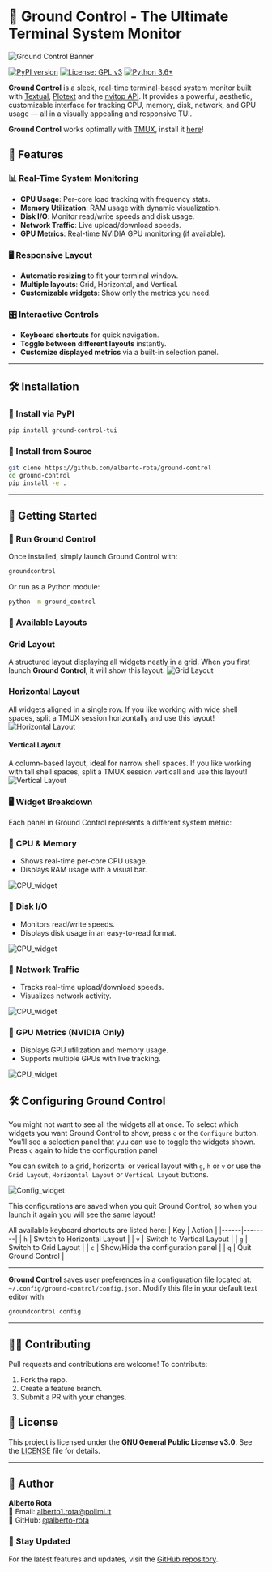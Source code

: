 # 🚀 Ground Control - The Ultimate Terminal System Monitor

![Ground Control Banner](assets/horiz.png)

[![PyPI version](https://badge.fury.io/py/ground-control-tui.svg)](https://badge.fury.io/py/ground-control-tui)
[![License: GPL v3](https://img.shields.io/badge/License-GPLv3-blue.svg)](https://www.gnu.org/licenses/gpl-3.0)
[![Python 3.6+](https://img.shields.io/badge/python-3.6+-blue.svg)](https://www.python.org/downloads/)

**Ground Control** is a sleek, real-time terminal-based system monitor built with [Textual](https://textual.textualize.io/), [Plotext](https://github.com/piccolomo/plotext) and the [nvitop API](https://terminaltrove.com/nvitop/). It provides a powerful, aesthetic, customizable interface for tracking CPU, memory, disk, network, and GPU usage — all in a visually appealing and responsive TUI.

**Ground Control** works optimally with [TMUX](https://github.com/tmux/tmux/wiki), install it [here](https://github.com/tmux/tmux/wiki/Installing)!
## 🌟 Features

### 📊 Real-Time System Monitoring
- **CPU Usage**: Per-core load tracking with frequency stats.
- **Memory Utilization**: RAM usage with dynamic visualization.
- **Disk I/O**: Monitor read/write speeds and disk usage.
- **Network Traffic**: Live upload/download speeds.
- **GPU Metrics**: Real-time NVIDIA GPU monitoring (if available).

### 🖥️ Responsive Layout
- **Automatic resizing** to fit your terminal window.
- **Multiple layouts**: Grid, Horizontal, and Vertical.
- **Customizable widgets**: Show only the metrics you need.

### 🎛️ Interactive Controls
- **Keyboard shortcuts** for quick navigation.
- **Toggle between different layouts** instantly.
- **Customize displayed metrics** via a built-in selection panel.

---

## 🛠️ Installation

### 🔹 Install via PyPI
```sh
pip install ground-control-tui
```

### 🔹 Install from Source
```sh
git clone https://github.com/alberto-rota/ground-control
cd ground-control
pip install -e .
```

---

## 🚀 Getting Started

### 🔹 Run Ground Control
Once installed, simply launch Ground Control with:
```sh
groundcontrol
```

Or run as a Python module:
```sh
python -m ground_control
```
### 🔹 Available Layouts

### Grid Layout
A structured layout displaying all widgets neatly in a grid. When you first launch **Ground Control**, it will show this layout.
![Grid Layout](assets/grid.png)

### Horizontal Layout
All widgets aligned in a single row. If you like working with wide shell spaces, split a TMUX session horizontally and use this layout!
![Horizontal Layout](assets/horiz.png)

#### Vertical Layout
A column-based layout, ideal for narrow shell spaces. If you like working with tall shell spaces, split a TMUX session verticall and use this layout!
![Vertical Layout](assets/tmux.png)

### 🖥️ Widget Breakdown
Each panel in Ground Control represents a different system metric:

### 🔹 **CPU & Memory**
- Shows real-time per-core CPU usage.
- Displays RAM usage with a visual bar.

![CPU_widget](assets/cpus.png)

### 🔹 **Disk I/O**
- Monitors read/write speeds.
- Displays disk usage in an easy-to-read format.

![CPU_widget](assets/disk.png)


### 🔹 **Network Traffic**
- Tracks real-time upload/download speeds.
- Visualizes network activity.

![CPU_widget](assets/network.png)


### 🔹 **GPU Metrics (NVIDIA Only)**
- Displays GPU utilization and memory usage.
- Supports multiple GPUs with live tracking.

![CPU_widget](assets/gpu.png)


## 🛠️ Configuring Ground Control
You might not want to see all the widgets all at once. To select which widgets you want Ground Control to show, press `c` or the `Configure` button. You'll see a selection panel that yuu can use to toggle the widgets shown. 
Press `c` again to hide the configuration panel

You can switch to a grid, horizontal or verical layout with `g`, `h` or `v` or use the `Grid Layout`, `Horizontal Layout` or `Vertical Layout` buttons.


![Config_widget](assets/config.png)

This configurations are saved when you quit Ground Control, so when you launch it again you will see the same layout!

All available keyboard shortcuts are listed here:
| Key  | Action |
|------|--------|
| `h`  | Switch to Horizontal Layout |
| `v`  | Switch to Vertical Layout |
| `g`  | Switch to Grid Layout |
| `c`  | Show/Hide the configuration panel |
| `q`  | Quit Ground Control |

---

**Ground Control** saves user preferences in a configuration file located at:
`
~/.config/ground-control/config.json
`.
Modify this file in your default text editor with
```sh
groundcontrol config
```

---

## 👨‍💻 Contributing
Pull requests and contributions are welcome! To contribute:
1. Fork the repo.
2. Create a feature branch.
3. Submit a PR with your changes.



## 📜 License
This project is licensed under the **GNU General Public License v3.0**. See the [LICENSE](LICENSE) file for details.

---

## 📧 Author
**Alberto Rota**  
📩 Email: alberto1.rota@polimi.it  
🐙 GitHub: [@alberto-rota](https://github.com/alberto-rota)

### 🚀 Stay Updated
For the latest features and updates, visit the [GitHub repository](https://github.com/alberto-rota/ground-control).
